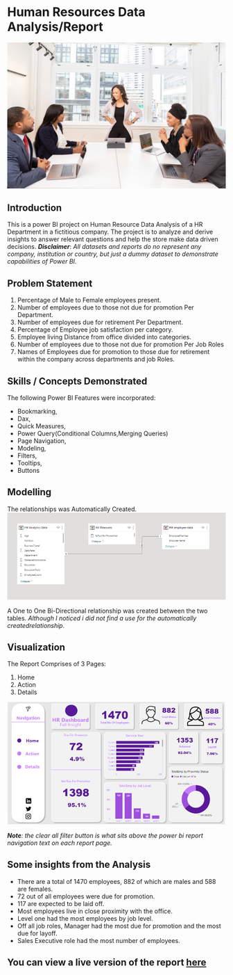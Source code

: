 # Human Resources Data Analysis/Report
![](Intro_Human_Resource_Management.jpeg)

## Introduction
This is a power BI project on Human Resource Data Analysis of a HR Department in a fictitious company. The project is to analyze and derive insights to answer relevant questions and help the store make data driven decisions. 
**_Disclaimer_**: _All datasets and reports do no represent any company, institution or country, but just a dummy dataset to demonstrate capabilities of Power BI._

## Problem Statement
1.	Percentage of Male to Female employees present.
2.	Number of employees due to those not due for promotion Per Department.
3.	Number of employees due for retirement Per Department.
4.	Percentage of Employee job satisfaction per category.
5.	Employee living Distance from office  divided into categories.
6.	Number of employees due to those not due for promotion Per Job Roles
7.	Names of Employees due for promotion to those due for retirement within the company across departments and job Roles.

## Skills / Concepts Demonstrated
The following Power BI Features were incorporated:
- Bookmarking, 
- Dax, 
- Quick Measures, 
- Power Query(Conditional Columns,Merging Queries)
- Page Navigation, 
- Modeling, 
- Filters, 
- Tooltips, 
- Buttons

## Modelling
The relationships was Automatically  Created.
![](AutoGenDataModel.PNG)

A One to One Bi-Directional relationship was created between the two tables.
_Although I noticed i did not find a use for the automatically createdrelationship._

## Visualization
The Report Comprises of 3 Pages:
1. Home
2. Action
3. Details

![](Home_Page.PNG)

_**Note**: the clear all filter button is what sits above the power bi report navigation text on each report page._

## Some insights from the Analysis
- There are a total of 1470 employees, 882 of which are males and 588 are females.
- 72 out of all employees were due for promotion.
- 117 are expected to be laid off.
- Most employees live in close proximity with the office.
- Level one had the most employees by job level.
- Off all job roles, Manager had the most due for promotion and the most due for layoff.
- Sales Executive role had the most number of employees.

## You can view a live version of the report [here](https://app.powerbi.com/view?r=eyJrIjoiNGQ0ZDc0MTItYzdkZS00YTViLTlkZmYtYzQwY2JhMzI5YzAxIiwidCI6Ijk5ZGRhNWRkLTYzNDYtNDc3OC04OTVmLWNkNGNiNjBhNDQxNiJ9)

